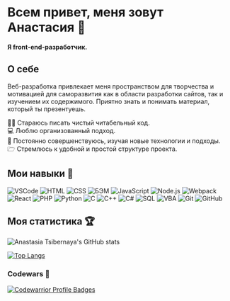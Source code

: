 # Всем привет, меня зовут Анастасия 👋

**Я front-end-разработчик.**

## О себе

Веб-разработка привлекает меня пространством для творчества и мотивацией для саморазвития как в области разработки сайтов, так и изучением их содержимого. Приятно знать и понимать материал, который ты презентуешь.

✍🏻 Стараюсь писать чистый читабельный код.\
💻 Люблю организованный подход.\
💪 Постоянно совершенствуюсь, изучая новые технологии и подходы.\
🗁 Стремлюсь к удобной и простой структуре проекта.

## Мои навыки 🔨

![VSCode](https://img.shields.io/badge/-VSCode-1e1e1e?style=flat&logo=visual-studio-code&logoColor=007acc)
![HTML](https://img.shields.io/badge/-HTML-e39404?style=flat&logo=html%35&logoColor=#e24c25)
![CSS](https://img.shields.io/badge/-CSS-76c025?style=flat&logo=css%33&logoColor=007acc)
![БЭМ](https://img.shields.io/badge/-%D0%91%D0%AD%D0%9C-1e1e1e?style=flat)
![JavaScript](https://img.shields.io/badge/-JavaScript-e24c25?style=flat&logo=javascript&logoColor=e9d54d)
![Node.js](https://img.shields.io/badge/-Node.js-047cef?style=flat&logo=node.js&logoColor=77b062)
![Webpack](https://img.shields.io/badge/-Webpack-a5d2e9?style=flat&logo=webpack&logoColor=007ACC)
![React](https://img.shields.io/badge/-React-e24c25?style=flat&logo=react&logoColor=007ACC)
![PHP](https://img.shields.io/badge/-PHP-1e1e1e?style=flat&logo=php&logoColor=627CBE)
![Python](https://img.shields.io/badge/-Python-fecf40?style=flat&logo=python&logoColor=007acc)
![C](https://img.shields.io/badge/-C-007acc?style=flat&logo=visual-studio&logoColor=855BB5)
![C++](https://img.shields.io/badge/-C++-76c025?style=flat&logo=C%2b%2b&logoColor=6296CC)
![C#](https://img.shields.io/badge/-C%23-1e1e1e)
![SQL](https://img.shields.io/badge/-SQL-e24c25?style=flat&logo=mysql&logoColor=006488)
![VBA](https://img.shields.io/badge/-VBA-e39404?style=flat&logo=Microsoft&logoColor=#ffffff)
![Git](https://img.shields.io/badge/-Git-047cef?style=flat&logo=Git&logoColor=#ee3c2d)
![GitHub](https://img.shields.io/badge/-GitHub-1e1e1e?style=flat&logo=GitHub&logoColor=#ffffff)

## Моя статистика 🏆

![Anastasia Tsibernaya's GitHub stats](https://github-readme-stats.vercel.app/api?username=TsAnastasia&hide=contribs&show_icons=true&theme=buefy)

[![Top Langs](https://github-readme-stats.vercel.app/api/top-langs/?username=TsAnastasia&layout=compact)](https://github.com/TsAnastasia/github-readme-stats)

### Codewars 🎯

[![Codewarrior Profile Badges](https://www.codewars.com/users/TsAnastasia/badges/large)](https://www.codewars.com/users/TsAnastasia)
